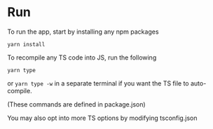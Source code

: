 # Run

To run the app, start by installing any npm packages

`yarn install`

To recompile any TS code into JS, run the following

`yarn type`

or `yarn type -w` in a separate terminal if you want the TS file to auto-compile.

(These commands are defined in package.json)

You may also opt into more TS options by modifying tsconfig.json
